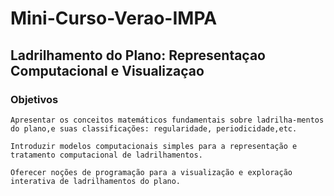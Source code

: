# Mini-Curso-Verao-IMPA
## Ladrilhamento do Plano: Representaçao Computacional e Visualizaçao

### Objetivos
    Apresentar os conceitos matemáticos fundamentais sobre ladrilha-mentos do plano,e suas classificações: regularidade, periodicidade,etc.
    
    Introduzir modelos computacionais simples para a representação e tratamento computacional de ladrilhamentos.

    Oferecer noções de programação para a visualização e exploração interativa de ladrilhamentos do plano.
